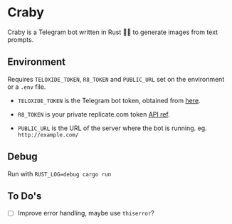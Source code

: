 # Craby

Craby is a Telegram bot  written in Rust 🤖🦀 to generate images from text prompts.

## Environment

Requires `TELOXIDE_TOKEN`, `R8_TOKEN` and `PUBLIC_URL` set on the environment or a `.env` file.

- `TELOXIDE_TOKEN` is the Telegram bot token, obtained from [here](https://core.telegram.org/bots#6-botfather).

- `R8_TOKEN` is your private replicate.com token [API ref](https://replicate.ai/docs/api/).

- `PUBLIC_URL` is the URL of the server where the bot is running. eg. `http://example.com/`

## Debug

Run with `RUST_LOG=debug cargo run`

## To Do's

- [ ] Improve error handling, maybe use `thiserror`?
